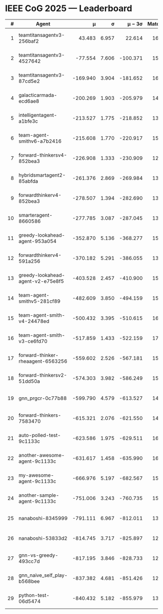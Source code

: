 # IEEE CoG 2025 — Leaderboard

| # | Agent | μ | σ | μ − 3σ | Matches | Updated |
|---:|---|---:|---:|---:|---:|---|
| 1 | teamtitansagentv3-256baf2 | 43.483 | 6.957 | 22.614 | 16236 | 2025-08-23 15:44 |
| 2 | teamtitansagentv3-4527642 | -77.554 | 7.606 | -100.371 | 15470 | 2025-08-23 15:44 |
| 3 | teamtitansagentv3-87cd5e2 | -169.940 | 3.904 | -181.652 | 16986 | 2025-08-23 15:44 |
| 4 | galacticarmada-ecd6ae8 | -200.269 | 1.903 | -205.979 | 14740 | 2025-08-23 15:44 |
| 5 | intelligentagent-a1bfe3c | -213.527 | 1.775 | -218.852 | 13348 | 2025-08-23 15:44 |
| 6 | team-agent-smithv6-a7b2416 | -215.608 | 1.770 | -220.917 | 15820 | 2025-08-23 15:44 |
| 7 | forward-thinkersv4-852bea3 | -226.908 | 1.333 | -230.909 | 12790 | 2025-08-23 15:44 |
| 8 | hybridsmartagent2-85abfda | -261.376 | 2.869 | -269.984 | 13752 | 2025-08-23 15:44 |
| 9 | forwardthinkerv4-852bea3 | -278.507 | 1.394 | -282.690 | 13004 | 2025-08-23 15:44 |
| 10 | smarteragent-8660586 | -277.785 | 3.087 | -287.045 | 13590 | 2025-08-23 15:44 |
| 11 | greedy-lookahead-agent-953a054 | -352.870 | 5.136 | -368.277 | 15010 | 2025-08-23 15:44 |
| 12 | forwardthinkerv4-591a256 | -370.182 | 5.291 | -386.055 | 13060 | 2025-08-23 15:44 |
| 13 | greedy-lookahead-agent-v2-e75e8f5 | -403.528 | 2.457 | -410.900 | 15830 | 2025-08-23 15:44 |
| 14 | team-agent-smithv5-281cf89 | -482.609 | 3.850 | -494.159 | 15600 | 2025-08-23 15:44 |
| 15 | team-agent-smith-v4-24478ed | -500.432 | 3.395 | -510.615 | 16382 | 2025-08-23 15:44 |
| 16 | team-agent-smith-v3-ce6fd70 | -517.859 | 1.433 | -522.159 | 17022 | 2025-08-23 15:44 |
| 17 | forward-thinker-rheaagent-6563256 | -559.602 | 2.526 | -567.181 | 15100 | 2025-08-23 15:44 |
| 18 | forward-thinkersv2-51dd50a | -574.303 | 3.982 | -586.249 | 15580 | 2025-08-23 15:44 |
| 19 | gnn_prgcr-0c77b88 | -599.790 | 4.579 | -613.527 | 14180 | 2025-08-23 15:44 |
| 20 | forward-thinkers-7583470 | -615.321 | 2.076 | -621.550 | 14720 | 2025-08-23 15:44 |
| 21 | auto-polled-test-9c1133c | -623.586 | 1.975 | -629.511 | 16020 | 2025-08-23 15:44 |
| 22 | another-awesome-agent-9c1133c | -631.617 | 1.458 | -635.990 | 16740 | 2025-08-23 15:44 |
| 23 | my-awesome-agent-9c1133c | -666.976 | 5.197 | -682.567 | 15840 | 2025-08-23 15:44 |
| 24 | another-sample-agent-9c1133c | -751.006 | 3.243 | -760.735 | 15820 | 2025-08-23 15:44 |
| 25 | nanaboshi-8345999 | -791.111 | 6.967 | -812.011 | 13390 | 2025-08-23 15:44 |
| 26 | nanaboshi-53833d2 | -814.745 | 3.717 | -825.897 | 12200 | 2025-08-23 15:44 |
| 27 | gnn-vs-greedy-493cc7d | -817.195 | 3.846 | -828.733 | 12880 | 2025-08-23 15:44 |
| 28 | gnn_naive_self_play-b568bee | -837.382 | 4.681 | -851.426 | 12760 | 2025-08-23 15:44 |
| 29 | python-test-06d5474 | -840.432 | 5.182 | -855.979 | 13070 | 2025-08-23 15:44 |
